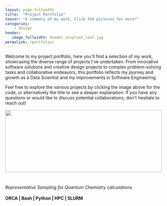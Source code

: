 ```yaml
---
layout: page-fullwidth
title:  "Project Portfolio"
teaser: "A summary of my work, Click the pictures for more!"
categories:
    - design
header:
   image_fullwidth: header_unsplash_leaf.jpg
permalink: /portfolio/
---
```

<style>
    .project img {
        width: 100%; /* Adjusts to the width of the container */
        height: 200px; /* Set a fixed height, adjust this as needed */
        object-fit: ; /* Ensures the image covers the area while maintaining aspect ratio */
    }

    /* Target the last image specifically */
    .project:last-of-type img {
        object-fit: cover; /* Applies 'cover' only to the last image */
    }
    
    .project {
        display: flex;
        flex-direction: column;
        height: 100%;
    }

    .project h6 {
        min-height: 2em;
        margin-bottom: 0.5em;
    }

    .project-skills {
        font-weight: bold;
        margin-bottom: 0.5em;
    }

    .project-content {
        display: flex;
        flex-direction: column;
        flex: 1;
    }

    .project-content ul {
        margin-top: auto;
    }
</style>

Welcome to my project portfolio, here you'll find a selection of my work, showcasing the diverse range of projects I've undertaken. From innovative software solutions and creative design projects to complex problem-solving tasks and collaborative endeavors, this portfolio reflects my journey and growth as a Data Scientist and my improvements in Software Engineering.

Feel free to explore the various projects by clicking the image above for the code, or alternatively the title to see a deeper explanation. If you have any questions or would like to discuss potential collaborations, don't hesitate to reach out!

<div class="row">
    <div class="medium-4 columns t30 project">
        <a href="/portfolio/rep-sampling-for-nea">
            <img src="{{ site.urlimg }}b.png" alt="">
        </a>
        <div class="project-content">
            <h6>Representative Sampling for Quantum Chemistry calculations</h6>
            <span class="project-skills">ORCA | Bash | Python | HPC | SLURM </span>
            <ul>
                <li>Implemented the representative sampling method with the Nuclear Ensemble Method</li>
                <li>Acheived a subset reduction of 99 %</li>
                <li>Decreased the runtime of spectra calculations by two orders of magnitude</li>
            </ul>
        </div>
    </div><!-- /.medium-4.columns -->

    <div class="medium-4 columns t30 project">
        <a href="/portfolio/biscuit-dunking-analysis">
            <img src="{{ site.urlimg }}biscuit-transformed.jpeg" alt="">
        </a>
        <div class="project-content">
            <h6>Biscuit Dunking Analysis</h6>
            <span class="project-skills">EDA | Clustering | Deep Learning</span>
            <ul>
                <li>Performed EDA on 5 data sets using pandas, matplotlib</li>
                <li>Identified 3 types of biscuits using scikitlearn unsupervised learning</li>
                <li>Comparatively analysed the performance of several supervised learning algorithms</li>
            </ul>
        </div>
    </div><!-- /.medium-4.columns -->

    <div class="medium-4 columns t30 project">
        <a href="/portfolio/cloud-paradigm-atlas-data-processing">
            <img src="{{ site.urlimg }}cloudtech.jpeg" alt="">
        </a>
        <div class="project-content">
            <h6>Distributed Data Processing</h6>
            <span class="project-skills"> Docker | Docker Swarm | RabbitMQ </span>
            <ul>
                <li>Decomposed an ATLAS data processing script into containerized services</li>
                <li>Demonstrated scalability by deploying to a local swarm and scaling data reading and processing services</li>
            </ul>
        </div>
    </div><!-- /.medium-4.columns -->
</div><!-- /.row -->

<div class="row">
    <div class="medium-4 columns t30 project">
        <a href="/portfolio/atmospec-data-visualization-module">
            <img src="{{ site.urlimg }}atmospecvis.png" alt="">
        </a>
        <div class="project-content">
            <h6>Data Visualization Module</h6>
            <span class="project-skills">Python | iPyWidgets | Bokeh | Numpy</span>
            <ul>
                <li>Developed an interactive module for the calculation and visualization of photolysis rate</li>
                <li>Researched and tested for typical chemical values</li>
                <li>Integrated the module into <a href="https://arxiv.org/html/2407.21699v1">Atmospec</a></li>
            </ul>
        </div>
    </div><!-- /.medium-4.columns -->

    <div class="medium-4 columns t30 project">
        <a href="/portfolio/this-website">
            <img src="{{ site.urlimg }}website.png" alt="">
        </a>
        <div class="project-content">
            <h6>This Website!</h6>
            <span class="project-skills"> Jekyll | SCSS | HTML </span>
            <ul>
                <li>Developed my knowledge of SCSS and HTML for website design</li>
                <li>Continuous integration and continuous deployment functions</li>
                <li>Started writing small guides</li>
            </ul>
        </div>
    </div><!-- /.medium-4.columns -->

    <div class="medium-4 columns t30 project">
        <a href="/portfolio/accellerating-python-code">
            <img src="{{ site.urlimg }}cpython.png" alt="">
        </a>
        <div class="project-content">
            <h6>Accelerating Python Code</h6>
            <span class="project-skills">Python | MPI | C++ | Cython | Numba</span>
            <ul>
                <li>Identifying and analysing code bottlenecks</li>
                <li>Reducing computational intensity using a combination of Cython, MPI and C++</li>
                <li>Comparative analysis of methods attempted</li>
            </ul>
        </div>
    </div><!-- /.medium-4.columns -->
</div><!-- /.row -->
